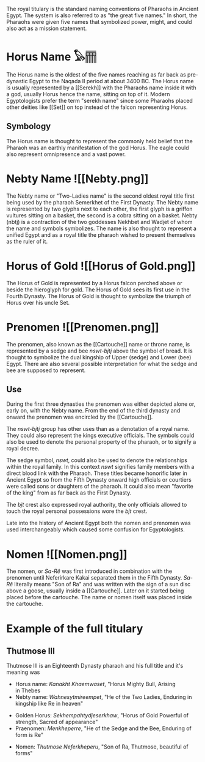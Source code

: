 The royal titulary is the standard naming conventions of Pharaohs in Ancient Egypt. The system is also referred to as "the great five names." In short, the Pharaohs were given five names that symbolized power, might, and could also act as a mission statement.
# Horus Name **𓅃𓊁**
The Horus name is the oldest of the five names reaching as far back as pre-dynastic Egypt to the Naqada II period at about 3400 BC. The Horus name is usually represented by a [[Serekh]] with the Pharaohs name inside it with a god, usually Horus hence the name, sitting on top of it. Modern Egyptologists prefer the term "serekh name" since some Pharaohs placed other deities like [[Set]] on top instead of the falcon representing Horus.
## Symbology
The Horus name is thought to represent the commonly held belief that the Pharaoh was an earthly manifestation of the god Horus. The eagle could also represent omnipresence and a vast power.

# Nebty Name ![[Nebty.png]]
The Nebty name or "Two-Ladies name" is the second oldest royal title first being used by the pharaoh Semerkhet of the First Dynasty. The Nebty name is represented by two glyphs next to each other, the first glyph is a griffon vultures sitting on a basket, the second is a cobra sitting on a basket. Nebty (nbtj) is a contraction of the two goddesses Nekhbet and Wadjet of whom the name and symbols symbolizes. The name is also thought to represent a unified Egypt and as a royal title the pharaoh wished to present themselves as the ruler of it.

# Horus of Gold ![[Horus of Gold.png]]
The Horus of Gold is represented by a Horus falcon perched above or beside the hieroglyph for gold. The Horus of Gold sees its first use in the Fourth Dynasty. The Horus of Gold is thought to symbolize the triumph of Horus over his uncle Set.

# Prenomen ![[Prenomen.png]]
The prenomen, also known as the [[Cartouche]] name or throne name, is represented by a sedge and bee *nswt-bjtj* above the symbol of bread. It is thought to symbolize the dual kingship of Upper (sedge) and Lower (bee) Egypt. There are also several possible interpretation for what the sedge and bee are supposed to represent.
## Use
During the first three dynasties the prenomen was either depicted alone or, early on, with the Nebty name. From the end of the third dynasty and onward the prenomen was encircled by the [[Cartouche]].

The *nswt-bjtj* group has other uses than as a denotation of a royal name. They could also represent the kings executive officials. The symbols could also be used to denote the personal property of the pharaoh, or to signify a royal decree.

The sedge symbol, *nswt*, could also be used to denote the relationships within the royal family. In this context *nswt* signifies family members with a direct blood link with the Pharaoh. These titles became honorific later in Ancient Egypt so from the Fifth Dynasty onward high officials or courtiers were called sons or daughters of the pharaoh. It could also mean "favorite of the king" from as far back as the First Dynasty.

The *bjt* crest also expressed royal authority, the only officials allowed to touch the royal personal possessions wore the *bjt* crest.

Late into the history of Ancient Egypt both the nomen and prenomen was used interchangeably which caused some confusion for Egyptologists.
# Nomen ![[Nomen.png]]
The nomen, or *Sa-Rê* was first introduced in combination with the prenomen until Neferirkare Kakai separated them in the Fifth Dynasty. *Sa-Rê* literally means "Son of Ra" and was written with the sign of a sun disc above a goose, usually inside a [[Cartouche]]. Later on it started being placed before the cartouche. The name or nomen itself was placed inside the cartouche.

# Example of the full titulary

## Thutmose III
Thutmose III is an Eighteenth Dynasty pharaoh and his full title and it's meaning was
* Horus name: _Kanakht Khaemwaset_, "Horus Mighty Bull, Arising in Thebes
* Nebty name: _Wahnesytmireempet_, "He of the Two Ladies, Enduring in kingship like Re in heaven"
- Golden Horus: _Sekhempahtydjeserkhaw_, "Horus of Gold Powerful of strength, Sacred of appearance"
- Praenomen: _Menkheperre_, "He of the Sedge and the Bee, Enduring of form is Re"
* Nomen: _Thutmose Neferkheperu_, "Son of Ra, Thutmose, beautiful of forms"